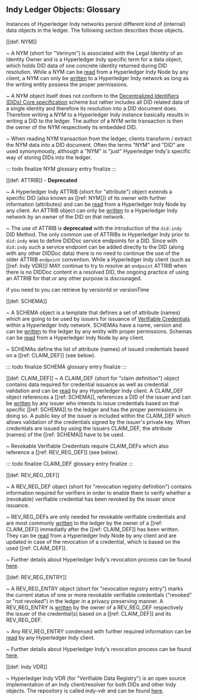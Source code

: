 ## Indy Ledger Objects: Glossary

Instances of Hyperledger Indy networks persist different kind of (internal) data objects in the ledger. The following section describes those objects.


[[def: NYM]]

~ A NYM (short for "Verinym") is associated with the Legal Identity of an Identity Owner and is a Hyperledger Indy specific term for a data object, which holds DID data of one concrete identity returned during DID resolution. While a NYM can be [read](https://hyperledger-indy.readthedocs.io/projects/node/en/latest/requests.html#get-nym) from a Hyperledger Indy Node by any client, a NYM can only be [written](https://hyperledger-indy.readthedocs.io/projects/node/en/latest/requests.html#nym) to a Hyperledger Indy network as long as the writing entity possess the proper permissions.

~ A NYM object itself does not conform to the [Decentralized Identifiers (DIDs) Core specification](https://https://www.w3.org/TR/did-core/) scheme but rather includes all DID related data of a single identity and therefore its resolution into a DID document does. Therefore writing a NYM to a Hyperledger Indy instance basically results in writing a DID to the ledger. The author of a NYM write transaction is then the owner of the NYM respectively its embedded DID.

~ When reading NYM transaction from the ledger, clients transform / extract the NYM data into a DID document. Often the terms "NYM" and "DID" are used synonymously, although a "NYM" is "just" Hyperledger Indy's specific way of storing DIDs into the ledger.

::: todo finalize NYM glossary entry
finalize
:::

[[def: ATTRIB]] - **Deprecated**

~ A Hyperledger Indy ATTRIB (short for "attribute") object extends a specific DID (also known as [[ref: NYM]]) of its owner with further information (attributes) and can be [read](https://hyperledger-indy.readthedocs.io/projects/node/en/latest/requests.html#get-attrib) from a Hyperledger Indy Node by any client. An ATTRIB object can only be [written](https://hyperledger-indy.readthedocs.io/projects/node/en/latest/requests.html#attrib) to a Hyperledger Indy network by an owner of the DID on that network.

~ The use of ATTRIB is **deprecated** with the introduction of the `did:indy`
DID Method. The only common use of ATTRIBs in Hyperledger Indy prior to
`did:indy` was to define DIDDoc service endpoints for a DID. Since with
`did:indy` such a service endpoint can be added directly to the DID (along with
any other DIDDoc data) there is no need to continue the use of the older ATTRIB
`endpoint` convention. While a Hyperledger Indy client (such as [[ref: Indy
VDR]]) MAY continue to try to resolve an `endpoint` ATTRIB when there is no
DIDDoc content in a resolved DID, the ongoing practice of using an ATTRIB for
that or any other purpose is discouraged.

if you need to you can retrieve by versionId or versionTime

[[def: SCHEMA]]

~ A SCHEMA object is a template that defines a set of attribute (names) which are going to be used by issuers for issuance of [Verifiable Credentials](https://www.w3.org/TR/vc-data-model/) within a Hyperledger Indy network. SCHEMAs have a name, version and can be [written](https://hyperledger-indy.readthedocs.io/projects/node/en/latest/transactions.html#schema) to the ledger by any entity with proper permissions. Schemas can be [read](https://hyperledger-indy.readthedocs.io/projects/node/en/latest/requests.html#get-schema) from a Hyperledger Indy Node by any client.

~ SCHEMAs define the list of attribute (names) of issued credentials based on a [[ref: CLAIM_DEF]] (see below).

::: todo finalize SCHEMA glossary entry
finalize
:::


[[def: CLAIM_DEF]]
~ A CLAIM_DEF (short for "claim definition") object contains data required for credential issuance as well as 
credential validation and can be [read](https://hyperledger-indy.readthedocs.io/projects/node/en/latest/requests.html#get-claim-def) by any Hyperledger Indy client. A CLAIM_DEF object references a [[ref: SCHEMA]], references a DID of the issuer and can be [written](https://hyperledger-indy.readthedocs.io/projects/node/en/latest/requests.html#claim-def) by any issuer who intends to issue credentials based on that specific [[ref: SCHEMA]] to the ledger and has the proper permissions in doing so. A public key of the issuer is included within the CLAIM_DEF which allows validation of the credentials signed by the issuer's private key. When credentials are issued by using the issuers CLAIM_DEF, the attribute (names) of the [[ref: SCHEMA]] have to be used.

~ Revokable Verifiable Credentials require CLAIM_DEFs which also reference a [[ref: REV_REG_DEF]] (see below).

::: todo finalize CLAIM_DEF glossary entry
finalize
:::

[[def: REV_REG_DEF]]

~ A REV_REG_DEF object (short for "revocation registry definition") contains information required for verifiers in order to enable them to verify whether a (revokable) verifiable credential has been revoked by the issuer since issuance.

~ REV_REG_DEFs are only needed for revokable verifiable credentials and are most commonly [written](https://hyperledger-indy.readthedocs.io/projects/node/en/latest/requests.html#claim-def) to the ledger by the owner of a [[ref: CLAIM_DEF]] immediatly after the [[ref: CLAIM_DEF]] has been written. They can be [read](https://hyperledger-indy.readthedocs.io/projects/node/en/latest/requests.html#get-attrib) from a Hyperledger Indy Node by any client and are updated in case of the revocation of a credential, which is based on the used [[ref: CLAIM_DEF]].

~ Further details about Hyperledger Indy's revocation process can be found [here](https://hyperledger-indy.readthedocs.io/projects/hipe/en/latest/text/0011-cred-revocation/README.html).

[[def: REV_REG_ENTRY]]

~ A REV_REG_ENTRY object (short for "revocation registry entry") marks the current status of one or more revokable verifiable credentials ("revoked" or "not revoked") in the ledger in a privacy preserving manner. A REV_REG_ENTRY is [written](https://hyperledger-indy.readthedocs.io/projects/node/en/latest/requests.html#revoc-reg-entry) by the owner of a REV_REG_DEF respectively the issuer of the credential(s) based on a [[ref: CLAIM_DEF]] and its REV_REG_DEF.

~ Any REV_REG_ENTRY condensed with further required information can be [read](https://hyperledger-indy.readthedocs.io/projects/node/en/latest/requests.html#get-revoc-reg-delta) by any Hyperledger Indy client.

~ Further details about Hyperledger Indy's revocation process can be found [here](https://hyperledger-indy.readthedocs.io/projects/hipe/en/latest/text/0011-cred-revocation/README.html).

[[def: Indy VDR]]

~ Hyperledger Indy VDR (for "Verifiable Data Registry") is an open source implementation of an Indy client/resolver for both DIDs and other Indy objects.
The repository is called indy-vdr and can be found [here](https://github.com/hyperledger/indy-vdr).

